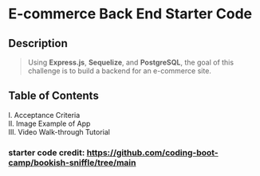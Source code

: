 # E-commerce Back End Starter Code

## Description
> Using **Express.js**, **Sequelize**, and **PostgreSQL**, the goal of this challenge is to build a backend for an e-commerce site.

## Table of Contents
I. Acceptance Criteria <br>
II. Image Example of App <br>
III. Video Walk-through Tutorial

### starter code credit: https://github.com/coding-boot-camp/bookish-sniffle/tree/main